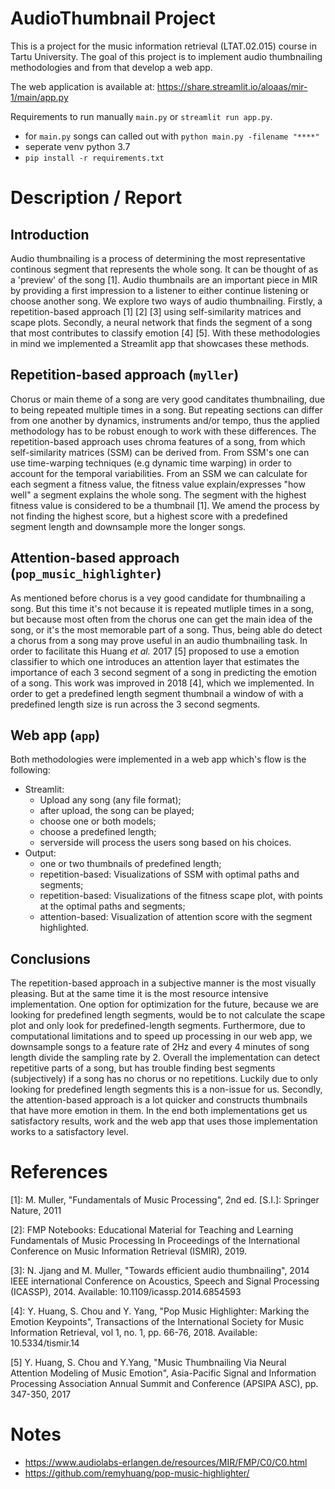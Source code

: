 # AudioThumbnail Project

This is a project for the music information retrieval (LTAT.02.015) course in Tartu University. The goal of this project is to implement audio thumbnailing methodologies and from that develop a web app. 

The web application is available at: https://share.streamlit.io/aloaas/mir-1/main/app.py 

Requirements to run manually ```main.py``` or ```streamlit run app.py```.
- for ```main.py``` songs can called out with ```python main.py -filename "****"```
- seperate venv python 3.7
- ```pip install -r requirements.txt```

# Description / Report 
## Introduction

Audio thumbnailing is a process of determining the most representative continous segment that represents the whole song. It can be thought of as a 'preview' of the song [1]. Audio thumbnails are an important piece in MIR by providing a first impression to a listener to either continue listening or choose another song. We explore two ways of audio thumbnailing. Firstly, a repetition-based approach [1] [2] [3] using self-similarity matrices and scape plots. Secondly, a neural network that finds the segment of a song that most contributes to classify emotion [4] [5]. With these methodologies in mind we implemented a Streamlit app that showcases these methods. 

## Repetition-based approach (```myller```)

Chorus or main theme of a song are very good canditates thumbnailing, due to being repeated multiple times in a song. But repeating sections can differ from one another by dynamics, instruments and/or tempo, thus the applied methodology has to be robust enough to work with these differences. The repetition-based approach uses chroma features of a song, from which self-similarity matrices (SSM) can be derived from. From SSM's one can use time-warping techniques (e.g dynamic time warping) in order to account for the temporal variabilities. From an SSM we can calculate for each segment a fitness value, the fitness value explain/expresses "how well" a segment explains the whole song. The segment with the highest fitness value is considered to be a thumbnail [1]. We amend the process by not finding the highest score, but a highest score with a predefined segment length and downsample more the longer songs. 

## Attention-based approach (```pop_music_highlighter```)

As mentioned before chorus is a vey good candidate for thumbnailing a song. But this time it's not because it is repeated mutliple times in a song, but because most often from the chorus one can get the main idea of the song, or it's the most memorable part of a song. Thus, being able do detect a chorus from a song may prove useful in an audio thumbnailing task. In order to facilitate this Huang <i> et al. </i> 2017 [5] proposed to use a emotion classifier to which one introduces an attention layer that estimates the importance of each 3 second segment of a song in predicting the emotion of a song. This work was improved in 2018 [4], which we implemented. In order to get a predefined length segment thumbnail a window of with a predefined length size is run across the 3 second segments. 

## Web app (```app```)

Both methodologies were implemented in a web app which's flow is the following:

- Streamlit:
  - Upload any song (any file format);
  - after upload, the song can be played;
  - choose one or both models;
  - choose a predefined length;
  - serverside will process the users song based on his choices.
- Output:
  - one or two thumbnails of predefined length;
  - repetition-based: Visualizations of SSM with optimal paths and segments;
  - repetition-based: Visualizations of the fitness scape plot, with points at the optimal paths and segments;
  - attention-based: Visualization of attention score with the segment highlighted.


## Conclusions 

The repetition-based approach in a subjective manner is the most visually pleasing. But at the same time it is the most resource intensive implementation. One option for optimization for the future, because we are looking for predefined length segments, would be to not calculate the scape plot and only look for predefined-length segments. Furthermore, due to computational limitations and to speed up processing in our web app, we downsample songs to a feature rate of 2Hz and every 4 minutes of song length divide the sampling rate by 2. Overall the implementation can detect repetitive parts of a song, but has trouble finding best segments (subjectively) if a song has no chorus or no repetitions. Luckily due to only looking for predefined length segments this is a non-issue for us. Secondly, the attention-based approach is a lot quicker and constructs thumbnails that have more emotion in them. In the end both implementations get us satisfactory results, work and the web app that uses those implementation works to a satisfactory level. 

# References 

[1]: M. Muller, "Fundamentals of Music Processing", 2nd ed. [S.I.]: Springer Nature, 2011 

[2]: FMP Notebooks: Educational Material for Teaching and Learning Fundamentals of Music Processing In Proceedings of the International Conference on Music Information Retrieval (ISMIR), 2019. 

[3]: N. Jjang and M. Muller, "Towards efficient audio thumbnailing", 2014 IEEE international Conference on Acoustics, Speech and Signal Processing (ICASSP), 2014. Available: 10.1109/icassp.2014.6854593

[4]: Y. Huang, S. Chou and Y. Yang, "Pop Music Highlighter: Marking the Emotion Keypoints", Transactions of the International Society for Music Information Retrieval, vol 1, no. 1, pp. 66-76, 2018. Available: 10.5334/tismir.14

[5] Y. Huang, S. Chou and Y.Yang, "Music Thumbnailing Via Neural Attention Modeling of Music Emotion", Asia-Pacific Signal and Information Processing Association Annual Summit and Conference (APSIPA ASC), pp. 347-350, 2017

# Notes

- https://www.audiolabs-erlangen.de/resources/MIR/FMP/C0/C0.html
- https://github.com/remyhuang/pop-music-highlighter/
